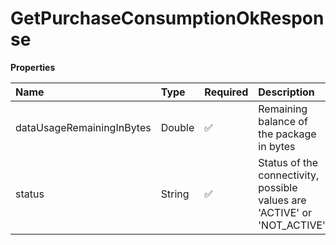 # GetPurchaseConsumptionOkResponse

**Properties**

| Name                      | Type   | Required | Description                                                              |
| :------------------------ | :----- | :------- | :----------------------------------------------------------------------- |
| dataUsageRemainingInBytes | Double | ✅       | Remaining balance of the package in bytes                                |
| status                    | String | ✅       | Status of the connectivity, possible values are 'ACTIVE' or 'NOT_ACTIVE' |
